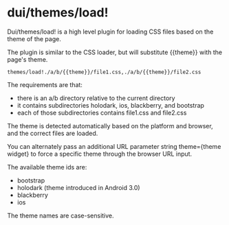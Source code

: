 # dui/themes/load!

Dui/themes/load! is a high level plugin for loading CSS files based on the theme of the page.

The plugin is similar to the CSS loader, but will substitute {{theme}} with the page's theme.

	themes/load!./a/b/{{theme}}/file1.css,./a/b/{{theme}}/file2.css

The requirements are that:

- there is an a/b directory relative to the current directory
- it contains subdirectories holodark, ios, blackberry, and bootstrap
- each of those subdirectories contains file1.css and file2.css

The theme is detected automatically based on the platform and browser, and the correct files are loaded.

You can alternately pass an additional URL parameter string
theme={theme widget} to force a specific theme through the browser
URL input.

The available theme ids are:
 - bootstrap
 - holodark (theme introduced in Android 3.0)
 - blackberry
 - ios

The theme names are case-sensitive.
